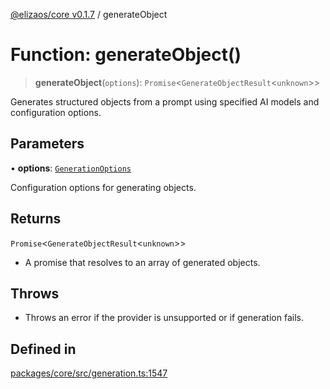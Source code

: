 [@elizaos/core v0.1.7](../index.md) / generateObject

# Function: generateObject()

> **generateObject**(`options`): `Promise`\<`GenerateObjectResult`\<`unknown`\>\>

Generates structured objects from a prompt using specified AI models and configuration options.

## Parameters

• **options**: [`GenerationOptions`](../interfaces/GenerationOptions.md)

Configuration options for generating objects.

## Returns

`Promise`\<`GenerateObjectResult`\<`unknown`\>\>

- A promise that resolves to an array of generated objects.

## Throws

- Throws an error if the provider is unsupported or if generation fails.

## Defined in

[packages/core/src/generation.ts:1547](https://github.com/ai16z/eliza/blob/main/packages/core/src/generation.ts#L1547)
